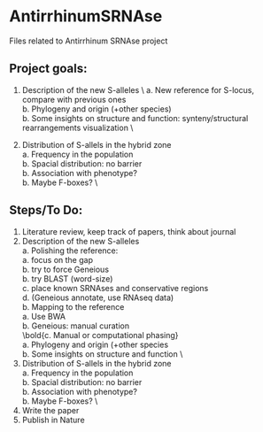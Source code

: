# AntirrhinumSRNAse
Files related to Antirrhinum SRNAse project

## Project goals:
1. Description of the new S-alleles \ 
    a. New reference for S-locus, compare with previous ones \
    b. Phylogeny and origin (+other species) \
    b. Some insights on structure and function: synteny/structural rearrangements visualization \
    
2. Distribution of S-allels in the hybrid zone \
    a. Frequency in the population \
    b. Spacial distribution: no barrier \
    b. Association with phenotype? \
    b. Maybe F-boxes? \

## Steps/To Do:
1. Literature review, keep track of papers, think about journal
2. Description of the new S-alleles \
    а. Polishing the reference: \
           a. focus on the gap \
           b. try to force Geneious \
           b. try BLAST (word-size) \
           c. place known SRNAses and conservative regions \
           d. (Geneious annotate, use RNAseq data) \
    b. Mapping to the reference \
            a. Use BWA \
            b. Geneious: manual curation \
            \bold{c. Manual or computational phasing} \
    a. Phylogeny and origin (+other species \
    b. Some insights on structure and function \
3. Distribution of S-allels in the hybrid zone \
    a. Frequency in the population \
    b. Spacial distribution: no barrier \
    b. Association with phenotype? \
    b. Maybe F-boxes? \
4. Write the paper
5. Publish in Nature 
